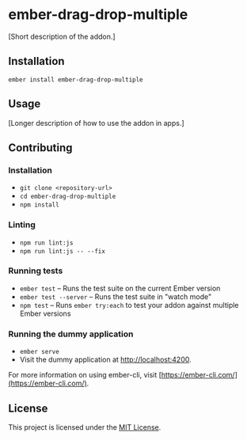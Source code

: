 ember-drag-drop-multiple
==============================================================================

[Short description of the addon.]

Installation
------------------------------------------------------------------------------

```
ember install ember-drag-drop-multiple
```


Usage
------------------------------------------------------------------------------

[Longer description of how to use the addon in apps.]


Contributing
------------------------------------------------------------------------------

### Installation

* `git clone <repository-url>`
* `cd ember-drag-drop-multiple`
* `npm install`

### Linting

* `npm run lint:js`
* `npm run lint:js -- --fix`

### Running tests

* `ember test` – Runs the test suite on the current Ember version
* `ember test --server` – Runs the test suite in "watch mode"
* `npm test` – Runs `ember try:each` to test your addon against multiple Ember versions

### Running the dummy application

* `ember serve`
* Visit the dummy application at [http://localhost:4200](http://localhost:4200).

For more information on using ember-cli, visit [https://ember-cli.com/](https://ember-cli.com/).

License
------------------------------------------------------------------------------

This project is licensed under the [MIT License](LICENSE.md).
